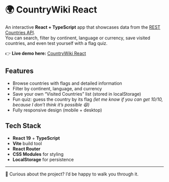 # 🌍 CountryWiki React

An interactive **React + TypeScript** app that showcases data from the [REST Countries API](https://restcountries.com/).  
You can search, filter by continent, language or currency, save visited countries, and even test yourself with a flag quiz.  

👉 **Live demo here:** [CountryWiki React](https://dani-raj.github.io/CountryWiki_React/)

## Features
- Browse countries with flags and detailed information  
- Filter by continent, language, and currency  
- Save your own “Visited Countries” list (stored in localStorage)  
- Fun quiz: guess the country by its flag *(let me know if you can get 10/10, because I don’t think it’s possible 😄)*
- Fully responsive design (mobile + desktop)  

## Tech Stack
- **React 19** + **TypeScript**  
- **Vite** build tool
- **React Router**
- **CSS Modules** for styling  
- **LocalStorage** for persistence  

---

💬 Curious about the project? I’d be happy to walk you through it.
